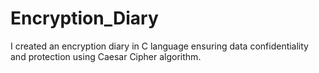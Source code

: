 # Encryption_Diary
I created an encryption diary in C language ensuring data confidentiality and protection using Caesar Cipher algorithm.
